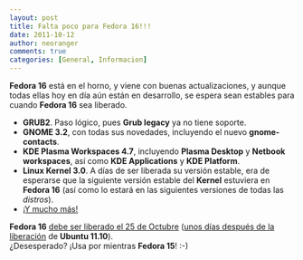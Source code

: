 ```yaml
---
layout: post
title: Falta poco para Fedora 16!!!
date: 2011-10-12
author: neoranger
comments: true
categories: [General, Informacion]
---
```

<strong>Fedora 16</strong> está en el horno, y viene con buenas  actualizaciones, y aunque todas ellas hoy en día aún están en  desarrollo, se espera sean estables para cuando <strong>Fedora 16</strong> sea liberado. <br /><ul><li><strong>GRUB2</strong>. Paso lógico, pues <strong>Grub legacy</strong> ya no tiene soporte.</li><li><strong>GNOME 3.2</strong>, con todas sus novedades, incluyendo el nuevo <strong>gnome-contacts</strong>.</li><li><strong>KDE Plasma Workspaces 4.7</strong>, incluyendo <strong>Plasma Desktop</strong> y <strong>Netbook workspaces</strong>, así como <strong>KDE Applications</strong> y <strong>KDE Platform</strong>.</li><li><strong>Linux Kernel 3.0</strong>. A días de ser liberada su versión estable, era de esperarse que la siguiente versión estable del <strong>Kernel</strong> estuviera en <strong>Fedora 16</strong> (así como lo estará en las siguientes versiones de todas las <em>distros</em>).</li><li><a href="http://fedoraproject.org/wiki/Releases/16/FeatureList">¡Y mucho más!</a></li></ul><strong>Fedora 16</strong> <a href="http://fedoraproject.org/wiki/Releases/16/Schedule">debe ser liberado el 25 de Octubre</a> (<a href="https://wiki.ubuntu.com/OneiricReleaseSchedule">unos días después de la liberación</a> de <strong>Ubuntu 11.10</strong>).<br /> ¿Desesperado? ¡Usa por mientras <strong>Fedora 15</strong>! :-)
